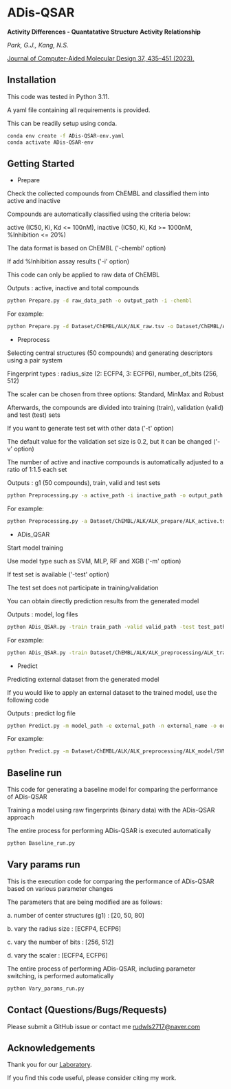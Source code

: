 # ADis-QSAR
__Activity Differences - Quantatative Structure Activity Relationship__

_Park, G.J., Kang, N.S._ 

[Journal of Computer-Aided Molecular Design 37, 435–451 (2023).](https://doi.org/10.1007/s10822-023-00517-1)

## Installation
This code was tested in Python 3.11.

A yaml file containing all requirements is provided. 

This can be readily setup using conda.

```sh
conda env create -f ADis-QSAR-env.yaml
conda activate ADis-QSAR-env
```

## Getting Started
* Prepare 

Check the collected compounds from ChEMBL and classified them into active and inactive

Compounds are automatically classified using the criteria below:

active (IC50, Ki, Kd <= 100nM), inactive (IC50, Ki, Kd >= 1000nM, %Inhibition <= 20%)

The data format is based on ChEMBL ('-chembl' option)

If add %Inhibition assay results ('-i' option)

This code can only be applied to raw data of ChEMBL

Outputs : active, inactive and total compounds

```sh
python Prepare.py -d raw_data_path -o output_path -i -chembl
```

For example:

```sh
python Prepare.py -d Dataset/ChEMBL/ALK/ALK_raw.tsv -o Dataset/ChEMBL/ALK -i -chembl
```

* Preprocess

Selecting central structures (50 compounds) and generating descriptors using a pair system

Fingerprint types : radius_size (2: ECFP4, 3: ECFP6), number_of_bits (256, 512)

The scaler can be chosen from three options: Standard, MinMax and Robust

Afterwards, the compounds are divided into training (train), validation (valid) and test (test) sets

If you want to generate test set with other data ('-t' option)

The default value for the validation set size is 0.2, but it can be changed ('-v' option)

The number of active and inactive compounds is automatically adjusted to a ratio of 1:1.5 each set

Outputs : g1 (50 compounds), train, valid and test sets

```sh
python Preprocessing.py -a active_path -i inactive_path -o output_path -v valid_size -r radius_size -b number_of_bits -s scaler_type -core num_cores -t
```

For example:

```sh
python Preprocessing.py -a Dataset/ChEMBL/ALK/ALK_prepare/ALK_active.tsv -i Dataset/ChEMBL/ALK/ALK_prepare/ALK_inactive.tsv -o Dataset/ChEMBL/ALK -v 0.2 -r 2 -b 256 -s Standard -core 12
```

* ADis_QSAR

Start model training 

Use model type such as SVM, MLP, RF and XGB ('-m' option) 

If test set is available ('-test' option)

The test set does not participate in training/validation

You can obtain directly prediction results from the generated model

Outputs : model, log files

```sh
python ADis_QSAR.py -train train_path -valid valid_path -test test_path -m model_type -o output_path -core num_cores
```

For example:

```sh
python ADis_QSAR.py -train Dataset/ChEMBL/ALK/ALK_preprocessing/ALK_train_vector.tsv -valid Dataset/ChEMBL/ALK/ALK_preprocessing/ALK_valid_vector.tsv -test Dataset/ChEMBL/ALK/ALK_preprocessing/ALK_test_vector.tsv -m SVM -o Dataset/ChEMBL/ALK/ALK_preprocessing -core 12
```

* Predict

Predicting external dataset from the generated model

If you would like to apply an external dataset to the trained model, use the following code

Outputs : predict log file

```sh
python Predict.py -m model_path -e external_path -n external_name -o output_path -ev 
```

For example:

```sh
python Predict.py -m Dataset/ChEMBL/ALK/ALK_preprocessing/ALK_model/SVM/ALK_SVM_model.pkl -e Dataset/ChEMBL/ALK/ALK_preprocessing/ALK_test_vector.tsv -n ext -o Dataset/ChEMBL/ALK -core 12 -ev
```

## Baseline run

This code for generating a baseline model for comparing the performance of ADis-QSAR

Training a model using raw fingerprints (binary data) with the ADis-QSAR approach

The entire process for performing ADis-QSAR is executed automatically

```sh
python Baseline_run.py
```

## Vary params run

This is the execution code for comparing the performance of ADis-QSAR based on various parameter changes

The parameters that are being modified are as follows:

a. number of center structures (g1) : [20, 50, 80]

b. vary the radius size : [ECFP4, ECFP6]

c. vary the number of bits : [256, 512]

d. vary the scaler : [ECFP4, ECFP6]

The entire process of performing ADis-QSAR, including parameter switching, is performed automatically

```sh
python Vary_params_run.py
```

## Contact (Questions/Bugs/Requests)
Please submit a GitHub issue or contact me [rudwls2717@naver.com](rudwls2717@naver.com)

## Acknowledgements
Thank you for our [Laboratory](https://homepage.cnu.ac.kr/cim/index.do).

If you find this code useful, please consider citing my work.
